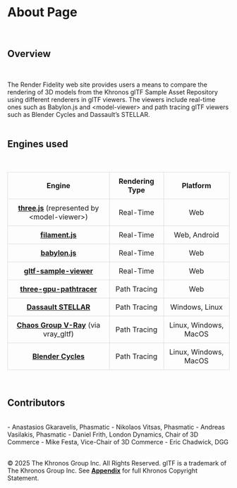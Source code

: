 <style>
  table {
    width: 100%;  /* Makes the table take full width */
    border-collapse: collapse; /* Removes extra spacing */
  }
  th, td {
    padding: 10px; /* Adds spacing inside cells */
    text-align: center; /* Centers text */
    border: 1px solid #ddd; /* Optional: Adds a border */
  }
  a {
    font-weight: bold;
    text-decoration: underline;
  }
  li {
    margin-left: 2em;
  }
</style>

# About Page
<br>

## Overview 
<br>

The Render Fidelity web site provides users a means to compare the rendering of 3D models from the Khronos glTF Sample Asset Repository using different renderers in glTF viewers. The viewers include real-time ones such as Babylon.js and &lt;model-viewer&gt; and path tracing glTF viewers such as Blender Cycles and Dassault’s STELLAR.
<br>
<br>

## Engines used 
<br>

| Engine | Rendering Type |  Platform|
|----------|----------|----------|
| [three.js](https://github.khronos.org/glTF-Render-Fidelity/engine/three.js) (represented by <model-viewer\>)   | Real-Time | Web |
| [filament.js](https://github.khronos.org/glTF-Render-Fidelity/engine/filament.js) | Real-Time | Web, Android |
| [babylon.js](https://github.khronos.org/glTF-Render-Fidelity/engine/babylon.js) | Real-Time | Web |
| [gltf-sample-viewer](https://github.khronos.org/glTF-Render-Fidelity/engine/gltf-sample-viewer) | Real-Time | Web |
| [three-gpu-pathtracer](https://github.khronos.org/glTF-Render-Fidelity/engine/three-gpu-pathtracer) | Path Tracing | Web |
| [Dassault STELLAR](https://github.khronos.org/glTF-Render-Fidelity/engine/DassaultSTELLAR) | Path Tracing | Windows, Linux |
| [Chaos Group V-Ray](https://github.khronos.org/glTF-Render-Fidelity/engine/ChaosGroupV-Ray) (via vray_gltf) | Path Tracing | Linux, Windows, MacOS |
| [Blender Cycles](https://github.khronos.org/glTF-Render-Fidelity/engine/BlenderCycles) | Path Tracing | Linux, Windows, MacOS |

<br>

## Contributors
<br>
- Anastasios Gkaravelis, Phasmatic
- Nikolaos Vitsas, Phasmatic
- Andreas Vasilakis, Phasmatic
- Daniel Frith, London Dynamics, Chair of 3D Commerce
- Mike Festa, Vice-Chair of 3D Commerce
- Eric Chadwick, DGG
<br>
<br>

© 2025 The Khronos Group Inc. All Rights Reserved. glTF is a trademark of The Khronos Group Inc. See [Appendix](https://github.com/KhronosGroup/glTF/blob/main/extensions/2.0/Khronos/KHR_materials_iridescence/README.md#appendix-full-khronos-copyright-statement) for full Khronos Copyright Statement.

